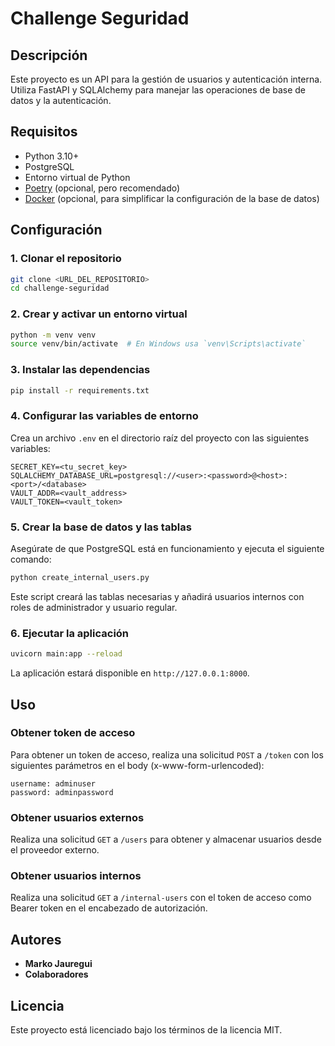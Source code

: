 # Challenge Seguridad

## Descripción

Este proyecto es un API para la gestión de usuarios y autenticación interna. Utiliza FastAPI y SQLAlchemy para manejar las operaciones de base de datos y la autenticación.

## Requisitos

- Python 3.10+
- PostgreSQL
- Entorno virtual de Python
- [Poetry](https://python-poetry.org/) (opcional, pero recomendado)
- [Docker](https://www.docker.com/) (opcional, para simplificar la configuración de la base de datos)

## Configuración

### 1. Clonar el repositorio

```bash
git clone <URL_DEL_REPOSITORIO>
cd challenge-seguridad
```

### 2. Crear y activar un entorno virtual

```bash
python -m venv venv
source venv/bin/activate  # En Windows usa `venv\Scripts\activate`
```

### 3. Instalar las dependencias

```bash
pip install -r requirements.txt
```

### 4. Configurar las variables de entorno

Crea un archivo `.env` en el directorio raíz del proyecto con las siguientes variables:

```env
SECRET_KEY=<tu_secret_key>
SQLALCHEMY_DATABASE_URL=postgresql://<user>:<password>@<host>:<port>/<database>
VAULT_ADDR=<vault_address>
VAULT_TOKEN=<vault_token>
```

### 5. Crear la base de datos y las tablas

Asegúrate de que PostgreSQL está en funcionamiento y ejecuta el siguiente comando:

```bash
python create_internal_users.py
```

Este script creará las tablas necesarias y añadirá usuarios internos con roles de administrador y usuario regular.

### 6. Ejecutar la aplicación

```bash
uvicorn main:app --reload
```

La aplicación estará disponible en `http://127.0.0.1:8000`.

## Uso

### Obtener token de acceso

Para obtener un token de acceso, realiza una solicitud `POST` a `/token` con los siguientes parámetros en el body (x-www-form-urlencoded):

```
username: adminuser
password: adminpassword
```

### Obtener usuarios externos

Realiza una solicitud `GET` a `/users` para obtener y almacenar usuarios desde el proveedor externo.

### Obtener usuarios internos

Realiza una solicitud `GET` a `/internal-users` con el token de acceso como Bearer token en el encabezado de autorización.

## Autores

- **Marko Jauregui**
- **Colaboradores**

## Licencia

Este proyecto está licenciado bajo los términos de la licencia MIT.
